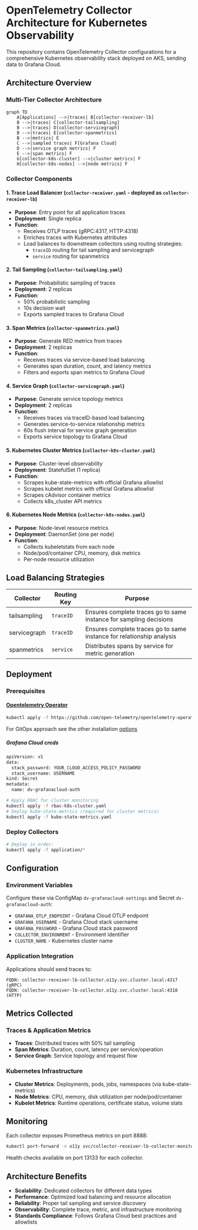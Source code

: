 # OpenTelemetry Collector Architecture for Kubernetes Observability

This repository contains OpenTelemetry Collector configurations for a comprehensive Kubernetes observability stack deployed on AKS, sending data to Grafana Cloud.

## Architecture Overview

### Multi-Tier Collector Architecture

```mermaid
graph TD
    A[Applications] -->|traces| B[collector-receiver-lb]
    B -->|traces| C[collector-tailsampling]
    B -->|traces| D[collector-servicegraph] 
    B -->|traces| E[collector-spanmetrics]
    B -->|metrics| E
    C -->|sampled traces| F[Grafana Cloud]
    D -->|service graph metrics| F
    E -->|span metrics| F
    G[collector-k8s-cluster] -->|cluster metrics| F
    H[collector-k8s-nodes] -->|node metrics| F
```

### Collector Components

#### 1. Trace Load Balancer (`collector-receiver.yaml` - deployed as `collector-receiver-lb`)
- **Purpose**: Entry point for all application traces
- **Deployment**: Single replica
- **Function**: 
  - Receives OTLP traces (gRPC:4317, HTTP:4318)
  - Enriches traces with Kubernetes attributes
  - Load balances to downstream collectors using routing strategies:
    - `traceID` routing for tail sampling and servicegraph
    - `service` routing for spanmetrics

#### 2. Tail Sampling (`collector-tailsampling.yaml`) 
- **Purpose**: Probabilistic sampling of traces
- **Deployment**: 2 replicas
- **Function**:
  - 50% probabilistic sampling
  - 10s decision wait
  - Exports sampled traces to Grafana Cloud

#### 3. Span Metrics (`collector-spanmetrics.yaml`)
- **Purpose**: Generate RED metrics from traces
- **Deployment**: 2 replicas  
- **Function**:
  - Receives traces via service-based load balancing
  - Generates span duration, count, and latency metrics
  - Filters and exports span metrics to Grafana Cloud

#### 4. Service Graph (`collector-servicegraph.yaml`)
- **Purpose**: Generate service topology metrics
- **Deployment**: 2 replicas
- **Function**:
  - Receives traces via traceID-based load balancing
  - Generates service-to-service relationship metrics
  - 60s flush interval for service graph generation
  - Exports service topology to Grafana Cloud

#### 5. Kubernetes Cluster Metrics (`collector-k8s-cluster.yaml`)
- **Purpose**: Cluster-level observability 
- **Deployment**: StatefulSet (1 replica)
- **Function**:
  - Scrapes kube-state-metrics with official Grafana allowlist
  - Scrapes kubelet metrics with official Grafana allowlist  
  - Scrapes cAdvisor container metrics
  - Collects k8s_cluster API metrics

#### 6. Kubernetes Node Metrics (`collector-k8s-nodes.yaml`)
- **Purpose**: Node-level resource metrics
- **Deployment**: DaemonSet (one per node)
- **Function**:
  - Collects kubeletstats from each node
  - Node/pod/container CPU, memory, disk metrics
  - Per-node resource utilization

## Load Balancing Strategies

| Collector | Routing Key | Purpose |
|-----------|-------------|---------|
| tailsampling | `traceID` | Ensures complete traces go to same instance for sampling decisions |
| servicegraph | `traceID` | Ensures complete traces go to same instance for relationship analysis |
| spanmetrics | `service` | Distributes spans by service for metric generation |

## Deployment

### Prerequisites

#### [Opentelemetry Operator](https://github.com/open-telemetry/opentelemetry-operator)

```bash
kubectl apply -f https://github.com/open-telemetry/opentelemetry-operator/releases/latest/download/opentelemetry-operator.yaml
```
For GitOps approach see the other installation [options](https://github.com/open-telemetry/opentelemetry-helm-charts/tree/main/charts/opentelemetry-operator)
##### Grafana Cloud creds

```bash
apiVersion: v1
data:
  stack_password: YOUR_CLOUD_ACCESS_POLICY_PASSWORD
  stack_username: USERNAME
kind: Secret
metadata:
  name: dv-grafanacloud-auth

```

```bash
# Apply RBAC for cluster monitoring
kubectl apply -f rbac-k8s-cluster.yaml
# Deploy kube-state-metrics (required for cluster metrics)
kubectl apply -f kube-state-metrics.yaml
```

### Deploy Collectors
```bash
# Deploy in order:
kubectl apply -f application/*
```

## Configuration

### Environment Variables
Configure these via ConfigMap `dv-grafanacloud-settings` and Secret `dv-grafanacloud-auth`:

- `GRAFANA_OTLP_ENDPOINT` - Grafana Cloud OTLP endpoint
- `GRAFANA_USERNAME` - Grafana Cloud stack username  
- `GRAFANA_PASSWORD` - Grafana Cloud stack password
- `COLLECTOR_ENVIRONMENT` - Environment identifier
- `CLUSTER_NAME` - Kubernetes cluster name

### Application Integration

Applications should send traces to:
```
FQDN: collector-receiver-lb-collector.o11y.svc.cluster.local:4317 (gRPC)
FQDN: collector-receiver-lb-collector.o11y.svc.cluster.local:4318 (HTTP)
```

## Metrics Collected

### Traces & Application Metrics
- **Traces**: Distributed traces with 50% tail sampling
- **Span Metrics**: Duration, count, latency per service/operation  
- **Service Graph**: Service topology and request flow

### Kubernetes Infrastructure  
- **Cluster Metrics**: Deployments, pods, jobs, namespaces (via kube-state-metrics)
- **Node Metrics**: CPU, memory, disk utilization per node/pod/container
- **Kubelet Metrics**: Runtime operations, certificate status, volume stats

## Monitoring

Each collector exposes Prometheus metrics on port 8888:
```bash
kubectl port-forward -n o11y svc/collector-receiver-lb-collector-monitoring 8888:8888
```

Health checks available on port 13133 for each collector.

## Architecture Benefits

- **Scalability**: Dedicated collectors for different data types
- **Performance**: Optimized load balancing and resource allocation
- **Reliability**: Proper tail sampling and service discovery
- **Observability**: Complete trace, metric, and infrastructure monitoring
- **Standards Compliance**: Follows Grafana Cloud best practices and allowlists
